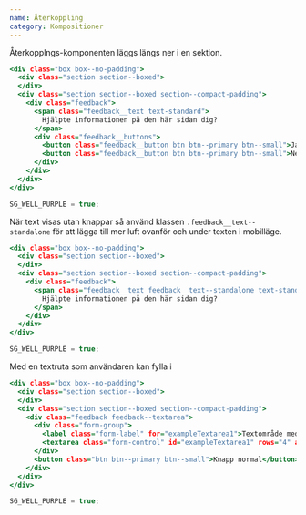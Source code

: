 ```yaml
---
name: Återkoppling
category: Kompositioner
---
```


Återkopplngs-komponenten läggs längs ner i en sektion.

```default.html
<div class="box box--no-padding">
  <div class="section section--boxed">
  </div>
  <div class="section section--boxed section--compact-padding">
    <div class="feedback">
      <span class="feedback__text text-standard">
        Hjälpte informationen på den här sidan dig?
      </span>
      <div class="feedback__buttons">
        <button class="feedback__button btn btn--primary btn--small">Ja</button>
        <button class="feedback__button btn btn--primary btn--small">Nej</button>
      </div>
    </div>
  </div>
</div>
```
```default.js hidden
SG_WELL_PURPLE = true;
```

När text visas utan knappar så använd klassen `.feedback__text--standalone` för att lägga till mer luft ovanför och under texten i mobilläge.

```standalone.html
<div class="box box--no-padding">
  <div class="section section--boxed">
  </div>
  <div class="section section--boxed section--compact-padding">
    <div class="feedback">
      <span class="feedback__text feedback__text--standalone text-standard">
        Hjälpte informationen på den här sidan dig?
      </span>
    </div>
  </div>
</div>
```
```standalone.js hidden
SG_WELL_PURPLE = true;
```

Med en textruta som användaren kan fylla i
                    
```textarea.html
<div class="box box--no-padding">
  <div class="section section--boxed">
  </div>
  <div class="section section--boxed section--compact-padding">
    <div class="feedback feedback--textarea">
      <div class="form-group">
        <label class="form-label" for="exampleTextarea1">Textområde med beskrivning</label>
        <textarea class="form-control" id="exampleTextarea1" rows="4" aria-describedby="textareaHelp" placeholder="Platshållare"></textarea>
      </div>
      <button class="btn btn--primary btn--small">Knapp normal</button>
    </div>
  </div>
</div>
```
```standalone.js hidden
SG_WELL_PURPLE = true;
```